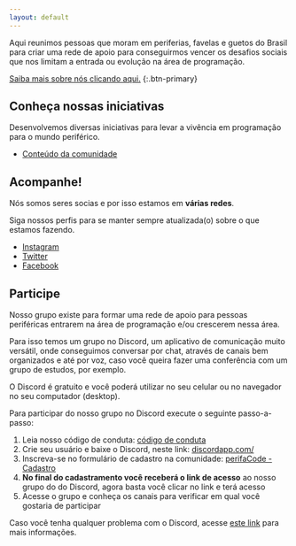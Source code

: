```yaml
---
layout: default
---
```


Aqui reunimos pessoas que moram em periferias, favelas e guetos do Brasil para criar uma rede de apoio para conseguirmos vencer os desafios sociais que nos limitam a entrada ou evolução na área de programação.

[Saiba mais sobre nós clicando aqui.](/sobre)
{:.btn-primary}

## Conheça nossas iniciativas

Desenvolvemos diversas iniciativas para levar a vivência em programação para o mundo periférico.

- [Conteúdo da comunidade](https://www.youtube.com/c/perifaCode)

## Acompanhe!

Nós somos seres socias e por isso estamos em **várias redes**.

Siga nossos perfis para se manter sempre atualizada(o) sobre o que estamos fazendo.

- [Instagram](https://www.instagram.com/perifacode)
- [Twitter](https://twitter.com/perifacode)
- [Facebook](https://www.facebook.com/perifaCode)

## Participe

Nosso grupo existe para formar uma rede de apoio para pessoas periféricas entrarem na área de programação e/ou crescerem nessa área.

Para isso temos um grupo no Discord, um aplicativo de comunicação muito versátil, onde conseguimos conversar por chat, através de canais bem organizados e até por voz, caso você queira fazer uma conferência com um grupo de estudos, por exemplo.

O Discord é gratuito e você poderá utilizar no seu celular ou no navegador no seu computador (desktop).

Para participar do nosso grupo no Discord execute o seguinte passo-a-passo:

1. Leia nosso código de conduta: [código de conduta](/COC)
1. Crie seu usuário e baixe o Discord, neste link: [discordapp.com/](https://discordapp.com/)
1. Inscreva-se no formulário de cadastro na comunidade: [perifaCode - Cadastro](http://bit.ly/cadastro-perifacode)
1. **No final do cadastramento você receberá o link de acesso** ao nosso grupo do do Discord, agora basta você clicar no link e terá acesso
1. Acesse o grupo e conheça os canais para verificar em qual você gostaria de participar

Caso você tenha qualquer problema com o Discord, acesse [este link](https://support.discordapp.com/hc/pt-br/articles/219470277-Come%C3%A7ando) para mais informações.
